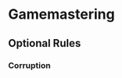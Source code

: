 # Gamemastering

<!--add copy here-->

## Optional Rules

<!--add copy here-->

### Corruption

<!--add copy here-->